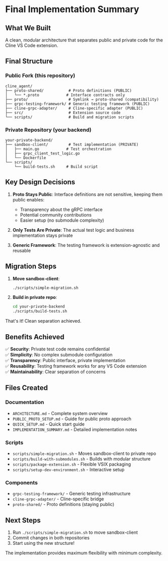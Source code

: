 # Final Implementation Summary

## What We Built

A clean, modular architecture that separates public and private code for the Cline VS Code extension.

## Final Structure

### Public Fork (this repository)
```
cline_agent/
├── proto-shared/           # Proto definitions (PUBLIC)
│   └── *.proto            # Interface contracts only
├── proto/                  # Symlink → proto-shared (compatibility)
├── grpc-testing-framework/ # Generic testing framework (PUBLIC)
├── cline-grpc-adapter/     # Cline-specific adapter (PUBLIC)
├── src/                    # Extension source code
└── scripts/                # Build and migration scripts
```

### Private Repository (your backend)
```
your-private-backend/
├── sandbox-client/         # Test implementation (PRIVATE)
│   ├── main.go            # Test orchestration
│   ├── grpc_client_test_logic.go
│   └── Dockerfile
└── scripts/
    └── build-tests.sh     # Build script
```

## Key Design Decisions

1. **Proto Stays Public**: Interface definitions are not sensitive, keeping them public enables:
   - Transparency about the gRPC interface
   - Potential community contributions
   - Easier setup (no submodule complexity)

2. **Only Tests Are Private**: The actual test logic and business implementation stays private

3. **Generic Framework**: The testing framework is extension-agnostic and reusable

## Migration Steps

1. **Move sandbox-client**:
   ```bash
   ./scripts/simple-migration.sh
   ```

2. **Build in private repo**:
   ```bash
   cd your-private-backend
   ./scripts/build-tests.sh
   ```

That's it! Clean separation achieved.

## Benefits Achieved

✅ **Security**: Private test code remains confidential  
✅ **Simplicity**: No complex submodule configuration  
✅ **Transparency**: Public interface, private implementation  
✅ **Reusability**: Testing framework works for any VS Code extension  
✅ **Maintainability**: Clear separation of concerns  

## Files Created

### Documentation
- `ARCHITECTURE.md` - Complete system overview
- `PUBLIC_PROTO_SETUP.md` - Guide for public proto approach
- `QUICK_SETUP.md` - Quick start guide
- `IMPLEMENTATION_SUMMARY.md` - Detailed implementation notes

### Scripts
- `scripts/simple-migration.sh` - Moves sandbox-client to private repo
- `scripts/build-with-submodules.sh` - Builds with modular structure
- `scripts/package-extension.sh` - Flexible VSIX packaging
- `scripts/setup-dev-environment.sh` - Interactive setup

### Components
- `grpc-testing-framework/` - Generic testing infrastructure
- `cline-grpc-adapter/` - Cline-specific bridge
- `proto-shared/` - Proto definitions (staying public)

## Next Steps

1. Run `./scripts/simple-migration.sh` to move sandbox-client
2. Commit changes in both repositories
3. Start using the new structure!

The implementation provides maximum flexibility with minimum complexity.